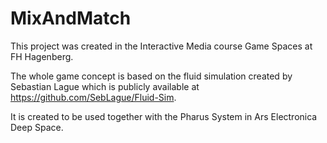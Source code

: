 # MixAndMatch

This project was created in the Interactive Media course Game Spaces at FH Hagenberg. 

The whole game concept is based on the fluid simulation created by Sebastian Lague which is publicly available at https://github.com/SebLague/Fluid-Sim.

It is created to be used together with the Pharus System in Ars Electronica Deep Space. 
